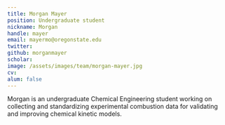 ```yaml
---
title: Morgan Mayer
position: Undergraduate student
nickname: Morgan
handle: mayer
email: mayermo@oregonstate.edu
twitter:
github: morganmayer
scholar:
image: /assets/images/team/morgan-mayer.jpg
cv:
alum: false
---
```

Morgan is an undergraduate Chemical Engineering student working on collecting and standardizing experimental combustion data for validating and improving chemical kinetic models.

[Oregon State University]: http://oregonstate.edu/
